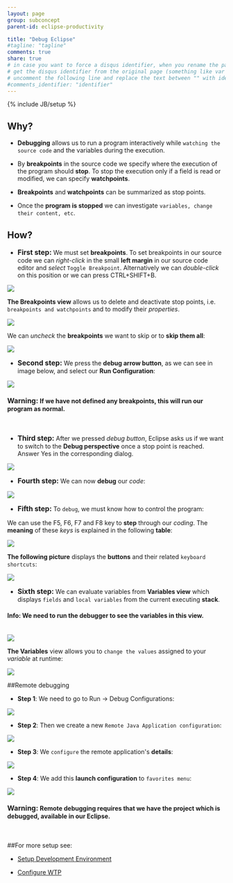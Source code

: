 ```yaml
---
layout: page
group: subconcept
parent-id: eclipse-productivity

title: "Debug Eclipse"
#tagline: "tagline"
comments: true
share: true
# in case you want to force a disqus identifier, when you rename the page
# get the disqus identifier from the original page (something like var disqus_identifier = 'ident';),
# uncomment the following line and replace the text between "" with ident
#comments_identifier: "identifier"
---
```

{% include JB/setup %}

## Why?

* **Debugging** allows us to run a program interactively while ``watching the source code`` and the variables during the execution.

* By **breakpoints** in the source code we specify where the execution of the program should **stop**. To stop the execution only if a field is read or modified, we can specify **watchpoints**.

* **Breakpoints** and **watchpoints** can be summarized as stop points.

* Once the **program is stopped** we can investigate ``variables, change their content, etc``. 
	
## How?
* <font size="3"><b>First step:</b></font> We must set **breakpoints**. To set breakpoints in our source code we can *right-click* in the small **left margin** in our source code editor and *select* ``Toggle Breakpoint``. Alternatively we can *double-click* on this position or we can press <span class="label label-success">CTRL+SHIFT+B</span>.
	
<img class="img-thumbnail center-block" src="debug-images/breakpoint.png"/>

**The Breakpoints view** allows us to delete and deactivate stop points, i.e. ``breakpoints and watchpoints`` and to modify their *properties*. 

<img class="img-thumbnail center-block" src="debug-images/breakpoints.png"/>

We can *uncheck* the **breakpoints** we want to skip or to **skip them all**:

<img class="img-thumbnail center-block" src="debug-images/skip-breakpoints.png"/>

* <font size="3"><b>Second step:</b></font> We press the **debug arrow button**, as we can see in image below, and select our **Run Configuration**:

<img class="img-thumbnail center-block" src="debug-images/debug.png"/>

<h4><span class="label label-warning"><b><font size="3">Warning: </font></b>  If we have not defined any breakpoints, this will run our program as normal.</span></h4><br>

* <font size="3"><b>Third step:</b></font> After we pressed *debug button*, Eclipse asks us if we want to switch to the **Debug perspective** once a stop point is reached. Answer Yes in the corresponding dialog. 

<img class="img-thumbnail center-block" src="debug-images/debug-dialog.png"/>

* <font size="3"><b>Fourth step:</b></font> We can now **debug** our *code*:

<img class="img-thumbnail center-block" src="debug-images/debugging-perspective.png"/>

* <font size="3"><b>Fifth step:</b></font> To ``debug``, we must know how to control the program:

We can use the <span class="label label-success">F5</span>, <span class="label label-success">F6</span>, <span class="label label-success">F7</span> and <span class="label label-success">F8</span> key to **step** through our *coding*. The **meaning** of these *keys* is explained in the following **table**:

 <img class="img-thumbnail center-block" src="debug-images/table-controls.png"/>
 
**The following picture** displays the **buttons** and their related ``keyboard shortcuts``:
 
 <img class="img-thumbnail center-block" src="debug-images/buttons.png"/>
 
* <font size="3"><b>Sixth step:</b></font> We can evaluate variables from **Variables view** which displays ``fields`` and ``local variables`` from the current executing **stack**.
<h4><span class="label label-info"><b>Info:</b> We need to run the <b>debugger</b> to see the variables in this view.</span></h4><br>
 
 <img class="img-thumbnail center-block" src="debug-images/variables.png"/>

**The Variables** view allows you to ``change the values`` assigned to your *variable* at runtime:

<img class="img-thumbnail center-block" src="debug-images/variables-change.png"/>

##Remote debugging 

* **Step 1**: We need to go to <span class="label label-success">Run -> Debug Configurations</span>:

<img class="img-thumbnail center-block" src="debug-images/remote-step1.png"/>

* **Step 2**: Then we create a new ``Remote Java Application configuration``:

<img class="img-thumbnail center-block" src="debug-images/remote-step2.png"/>

* **Step 3**: We ``configure`` the remote application's **details**:

<img class="img-thumbnail center-block" src="debug-images/remote-step3.png"/>

* **Step 4**: We add this **launch configuration** to ``favorites menu``: 

<img class="img-thumbnail center-block" src="debug-images/remote-step4.png"/>

<h4><span class="label label-warning"><b><font size="3">Warning: </font></b>Remote debugging requires that we have the project which is debugged, available in our Eclipse. </span></h4><br>

##For more setup see:

* [Setup Development Environment](../dev-doc/#SetupDevelopmentEnvironment)
 
* [Configure WTP](index.html#WTP)

